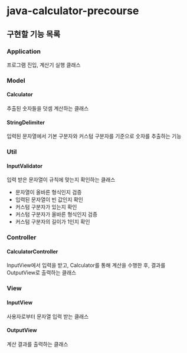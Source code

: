 # java-calculator-precourse

## 구현할 기능 목록

### Application  
프로그램 진입, 계산기 실행 클래스
### Model
#### Calculator 
추출된 숫자들을 덧셈 계산하는 클래스
#### StringDelimiter
입력된 문자열에서 기본 구분자와 커스텀 구분자를 기준으로 숫자를 추출하는 기능

### Util
#### InputValidator
입력 받은 문자열이 규칙에 맞는지 확인하는 클래스
- 문자열이 올바른 형식인지 검증
- 입력된 문자열이 빈 값인지 확인
- 커스텀 구분자가 있는지 확인
- 커스텀 구분자가 올바른 형식인지 검증
- 커스텀 구분자의 길이가 1인지 확인

### Controller
#### CalculatorController
InputView에서 입력을 받고, Calculator를 통해 계산을 수행한 후, 결과를 OutputView로 출력하는 클래스

### View
#### InputView
사용자로부터 문자열 입력 받는 클래스
#### OutputView
계산 결과를 출력하는 클래스
